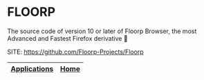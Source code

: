 # FLOORP

 The source code of version 10 or later of Floorp Browser, the most 
 Advanced and Fastest Firefox derivative 🦊

 SITE: https://github.com/Floorp-Projects/Floorp

 | [Applications](https://portable-linux-apps.github.io/apps.html) | [Home](https://portable-linux-apps.github.io)
 | --- | --- |
